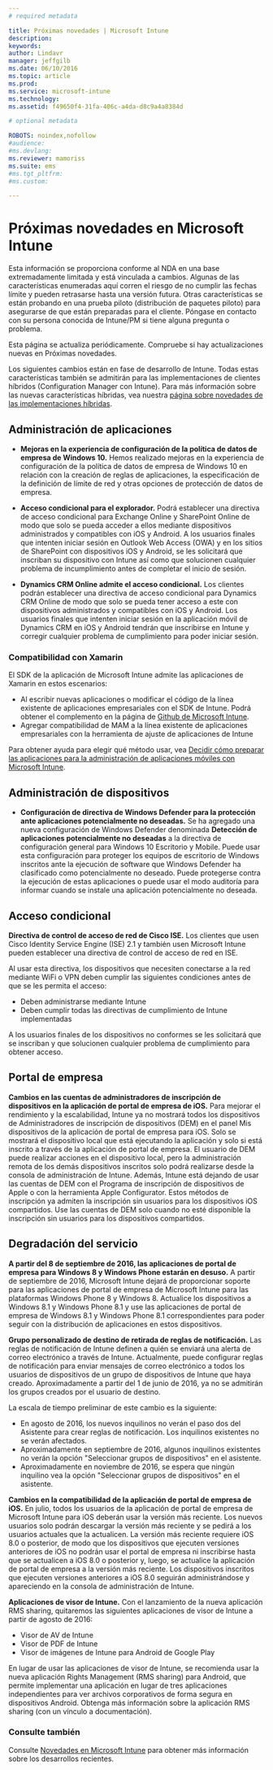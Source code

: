 ```yaml
---
# required metadata

title: Próximas novedades | Microsoft Intune
description:
keywords:
author: Lindavr
manager: jeffgilb
ms.date: 06/10/2016
ms.topic: article
ms.prod:
ms.service: microsoft-intune
ms.technology:
ms.assetid: f49650f4-31fa-406c-a4da-d8c9a4a8384d

# optional metadata

ROBOTS: noindex,nofollow
#audience:
#ms.devlang:
ms.reviewer: mamoriss
ms.suite: ems
#ms.tgt_pltfrm:
#ms.custom:

---
```


# Próximas novedades en Microsoft Intune
Esta información se proporciona conforme al NDA en una base extremadamente limitada y está vinculada a cambios. Algunas de las características enumeradas aquí corren el riesgo de no cumplir las fechas límite y pueden retrasarse hasta una versión futura. Otras características se están probando en una prueba piloto (distribución de paquetes piloto) para asegurarse de que están preparadas para el cliente. Póngase en contacto con su persona conocida de Intune/PM si tiene alguna pregunta o problema.

Esta página se actualiza periódicamente. Compruebe si hay actualizaciones nuevas en Próximas novedades.

Los siguientes cambios están en fase de desarrollo de Intune. Todas estas características también se admitirán para las implementaciones de clientes híbridos (Configuration Manager con Intune). Para más información sobre las nuevas características híbridas, vea nuestra [página sobre novedades de las implementaciones híbridas](https://technet.microsoft.com/en-US/library/mt718155(TechNet.10).aspx).


## Administración de aplicaciones
- **Mejoras en la experiencia de configuración de la política de datos de empresa de Windows 10.** Hemos realizado mejoras en la experiencia de configuración de la política de datos de empresa de Windows 10 en relación con la creación de reglas de aplicaciones, la especificación de la definición de límite de red y otras opciones de protección de datos de empresa.
<!---TFS 1303011--->

- **Acceso condicional para el explorador.** Podrá establecer una directiva de acceso condicional para Exchange Online y SharePoint Online de modo que solo se pueda acceder a ellos mediante dispositivos administrados y compatibles con iOS y Android. A los usuarios finales que intenten iniciar sesión en Outlook Web Access (OWA) y en los sitios de SharePoint con dispositivos iOS y Android, se les solicitará que inscriban su dispositivo con Intune así como que solucionen cualquier problema de incumplimiento antes de completar el inicio de sesión.
<!---TFS 1175844--->

- **Dynamics CRM Online admite el acceso condicional.** Los clientes podrán establecer una directiva de acceso condicional para Dynamics CRM Online de modo que solo se pueda tener acceso a este con dispositivos administrados y compatibles con iOS y Android. Los usuarios finales que intenten iniciar sesión en la aplicación móvil de Dynamics CRM en iOS y Android tendrán que inscribirse en Intune y corregir cualquier problema de cumplimiento para poder iniciar sesión.
<!---TFS1295358--->

### Compatibilidad con Xamarin
El SDK de la aplicación de Microsoft Intune admite las aplicaciones de Xamarin en estos escenarios:

- Al escribir nuevas aplicaciones o modificar el código de la línea existente de aplicaciones empresariales con el SDK de Intune. Podrá obtener el complemento en la página de [Github de Microsoft Intune](https://github.com/msintuneappsdk).
- Agregar compatibilidad de MAM a la línea existente de aplicaciones empresariales con la herramienta de ajuste de aplicaciones de Intune

Para obtener ayuda para elegir qué método usar, vea [Decidir cómo preparar las aplicaciones para la administración de aplicaciones móviles con Microsoft Intune](https://docs.microsoft.com/en-us/intune/deploy-use/decide-how-to-prepare-apps-for-mobile-application-management-with-microsoft-intune).
<!--- TFS 1061478 & TFS 1152340--->

## Administración de dispositivos
- **Configuración de directiva de Windows Defender para la protección ante aplicaciones potencialmente no deseadas.** Se ha agregado una nueva configuración de Windows Defender denominada **Detección de aplicaciones potencialmente no deseadas** a la directiva de configuración general para Windows 10 Escritorio y Mobile. Puede usar esta configuración para proteger los equipos de escritorio de Windows inscritos ante la ejecución de software que Windows Defender ha clasificado como potencialmente no deseado. Puede protegerse contra la ejecución de estas aplicaciones o puede usar el modo auditoría para informar cuando se instale una aplicación potencialmente no deseada.
<!---TFS 1244478--->

## Acceso condicional
**Directiva de control de acceso de red de Cisco ISE.**  Los clientes que usen Cisco Identity Service Engine (ISE) 2.1 y también usen Microsoft Intune pueden establecer una directiva de control de acceso de red en ISE.

Al usar esta directiva, los dispositivos que necesiten conectarse a la red mediante WiFi o VPN deben cumplir las siguientes condiciones antes de que se les permita el acceso:

* Deben administrarse mediante Intune
* Deben cumplir todas las directivas de cumplimiento de Intune implementadas

A los usuarios finales de los dispositivos no conformes se les solicitará que se inscriban y que solucionen cualquier problema de cumplimiento para obtener acceso.
<!---TFS 1299144--->

## Portal de empresa
**Cambios en las cuentas de administradores de inscripción de dispositivos en la aplicación de portal de empresa de iOS.** Para mejorar el rendimiento y la escalabilidad, Intune ya no mostrará todos los dispositivos de Administradores de inscripción de dispositivos (DEM) en el panel Mis dispositivos de la aplicación de portal de empresa para iOS. Solo se mostrará el dispositivo local que está ejecutando la aplicación y solo si está inscrito a través de la aplicación de portal de empresa. El usuario de DEM puede realizar acciones en el dispositivo local, pero la administración remota de los demás dispositivos inscritos solo podrá realizarse desde la consola de administración de Intune.  Además, Intune está dejando de usar las cuentas de DEM con el Programa de inscripción de dispositivos de Apple o con la herramienta Apple Configurator. Estos métodos de inscripción ya admiten la inscripción sin usuarios para los dispositivos iOS compartidos. Use las cuentas de DEM solo cuando no esté disponible la inscripción sin usuarios para los dispositivos compartidos.
<!---TFS 1233681--->

## Degradación del servicio
**A partir del 8 de septiembre de 2016, las aplicaciones de portal de empresa para Windows 8 y Windows Phone estarán en desuso.** A partir de septiembre de 2016, Microsoft Intune dejará de proporcionar soporte para las aplicaciones de portal de empresa de Microsoft Intune para las plataformas Windows Phone 8 y Windows 8. Actualice los dispositivos a Windows 8.1 y Windows Phone 8.1 y use las aplicaciones de portal de empresa de Windows 8.1 y Windows Phone 8.1 correspondientes para poder seguir con la distribución de aplicaciones en estos dispositivos.
<!---TFS 1255391--->

**Grupo personalizado de destino de retirada de reglas de notificación.**
Las reglas de notificación de Intune definen a quién se enviará una alerta de correo electrónico a través de Intune. Actualmente, puede configurar reglas de notificación para enviar mensajes de correo electrónico a todos los usuarios de dispositivos de un grupo de dispositivos de Intune que haya creado. Aproximadamente a partir del 1 de junio de 2016, ya no se admitirán los grupos creados por el usuario de destino.

La escala de tiempo preliminar de este cambio es la siguiente:
- En agosto de 2016, los nuevos inquilinos no verán el paso dos del Asistente para crear reglas de notificación. Los inquilinos existentes no se verán afectados.
- Aproximadamente en septiembre de 2016, algunos inquilinos existentes no verán la opción "Seleccionar grupos de dispositivos" en el asistente.
- Aproximadamente en noviembre de 2016, se espera que ningún inquilino vea la opción "Seleccionar grupos de dispositivos" en el asistente.
<!---   TFS 1278864--->

**Cambios en la compatibilidad de la aplicación de portal de empresa de iOS.**
En julio, todos los usuarios de la aplicación de portal de empresa de Microsoft Intune para iOS deberán usar la versión más reciente. Los nuevos usuarios solo podrán descargar la versión más reciente y se pedirá a los usuarios actuales que la actualicen. La versión más reciente requiere iOS 8.0 o posterior, de modo que los dispositivos que ejecuten versiones anteriores de iOS no podrán usar el portal de empresa ni inscribirse hasta que se actualicen a iOS 8.0 o posterior y, luego, se actualice la aplicación de portal de empresa a la versión más reciente. Los dispositivos inscritos que ejecuten versiones anteriores a iOS 8.0 seguirán administrándose y apareciendo en la consola de administración de Intune.  

**Aplicaciones de visor de Intune.** Con el lanzamiento de la nueva aplicación RMS sharing, quitaremos las siguientes aplicaciones de visor de Intune a partir de agosto de 2016:
- Visor de AV de Intune
- Visor de PDF de Intune
- Visor de imágenes de Intune para Android de Google Play

En lugar de usar las aplicaciones de visor de Intune, se recomienda usar la nueva aplicación Rights Management (RMS sharing) para Android, que permite implementar una aplicación en lugar de tres aplicaciones independientes para ver archivos corporativos de forma segura en dispositivos Android. Obtenga más información sobre la aplicación RMS sharing (con un vínculo a documentación).


### Consulte también
Consulte [Novedades en Microsoft Intune](whats-new-in-microsoft-intune.md) para obtener más información sobre los desarrollos recientes.


<!--HONumber=Jun16_HO3-->


